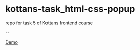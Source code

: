 # kottans-task_html-css-popup
repo for task 5 of Kottans frontend course

--

[Demo](https://asyayeromina.github.io/kottans-task_html-css-popup)
